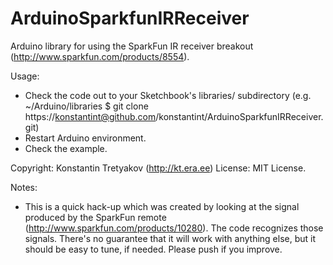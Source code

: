 ArduinoSparkfunIRReceiver
============================

Arduino library for using the SparkFun IR receiver breakout (http://www.sparkfun.com/products/8554).

Usage:
  * Check the code out to your Sketchbook's libraries/ subdirectory
    (e.g. ~/Arduino/libraries $ git clone https://konstantint@github.com/konstantint/ArduinoSparkfunIRReceiver.git)
  * Restart Arduino environment.
  * Check the example.
  
Copyright: Konstantin Tretyakov (http://kt.era.ee)
License: MIT License.

Notes:
  * This is a quick hack-up which was created by looking at the signal
    produced by the SparkFun remote (http://www.sparkfun.com/products/10280).
    The code recognizes those signals. There's no guarantee that it will work with anything else, 
    but it should be easy to tune, if needed. Please push if you improve.